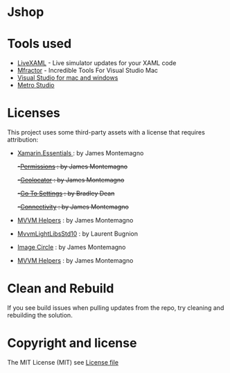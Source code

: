 # Jshop


# Tools used

* [LiveXAML](http://www.livexaml.com) - Live simulator updates for your XAML code 
* [Mfractor](https://www.mfractor.com) - Incredible Tools For Visual Studio Mac
* [Visual Studio for mac and windows](https://visualstudio.microsoft.com/?rr=https%3A%2F%2Fwww.google.com%2F)
* [Metro Studio](https://www.syncfusion.com/downloads/metrostudio)

# Licenses

This project uses some third-party assets with a license that requires attribution:

- [Xamarin.Essentials ](https://www.nuget.org/packages/Xamarin.Essentials) : by James Montemagno

  ~~-[Permissions](https://github.com/jamesmontemagno/PermissionsPlugin) : by James Montemagno~~

  ~~-[Geolocator](https://www.nuget.org/packages/Xam.Plugin.Geolocator) : by James Montemagno~~

  ~~-[Go To Settings](https://github.com/TrueGeek/Xamarin.Plugin.GoToSettings) : by Bradley Dean~~

  ~~-[Connectivity](https://www.nuget.org/packages/Xam.Plugin.Connectivity) : by James Montemagno~~

- [MVVM Helpers](https://www.nuget.org/packages/Refractored.MvvmHelpers/) : by James Montemagno

- [MvvmLightLibsStd10](https://github.com/lbugnion/mvvmlight) : by Laurent Bugnion

- [Image Circle](https://github.com/jamesmontemagno/MediaPlugin) : by James Montemagno

- [MVVM Helpers](https://www.nuget.org/packages/Refractored.MvvmHelpers/) : by James Montemagno


# Clean and Rebuild

If you see build issues when pulling updates from the repo, try cleaning and rebuilding the solution.

# Copyright and license

The MIT License (MIT) see [License file](https://github.com/jorgemht/Jshop/blob/master/LICENSE)
